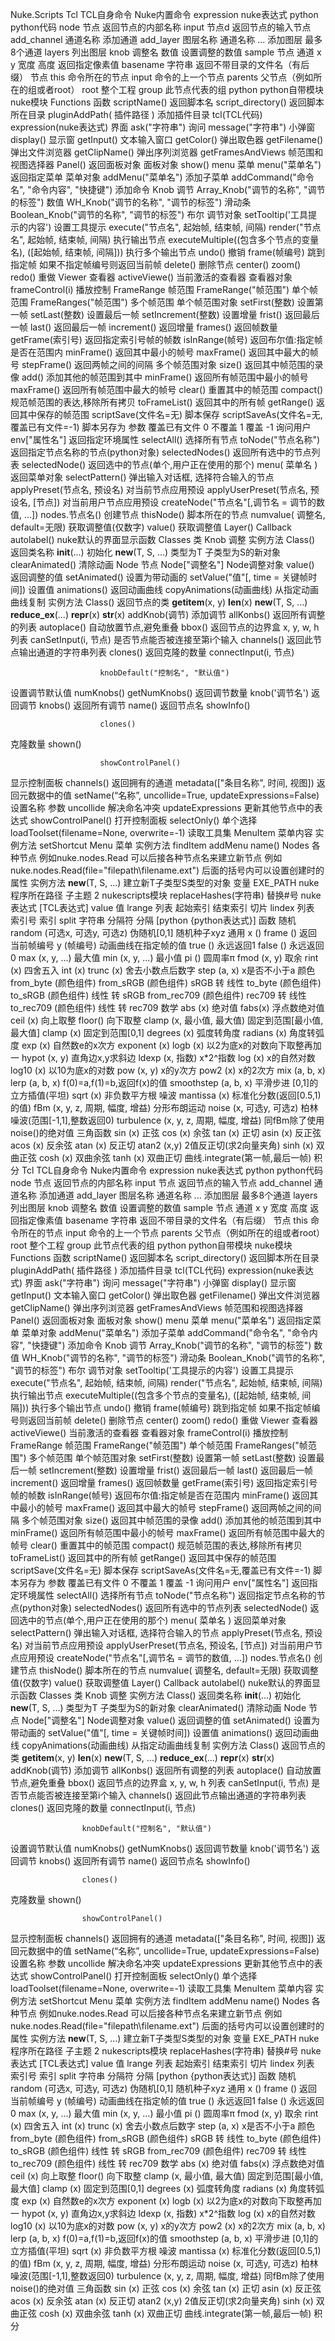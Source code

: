 Nuke.Scripts
	Tcl
		TCL自身命令
		Nuke内置命令
			expression nuke表达式
			python python代码
			node 节点
返回节点的内部名称
			input 节点d
返回节点的输入节点
			add_channel 通道名称
添加通道
			add_layer 图层名称 通道名称 ...
添加图层 最多8个通道
			layers
列出图层
			knob 调整名 数值
设置调整的数值
			sample 节点 通道 x y 宽度 高度
返回指定像素值
			basename 字符串
返回不带目录的文件名（有后缀）
		节点
			this
命令所在的节点
			input
命令的上一个节点
			parents
父节点（例如所在的组或者root）
			root
整个工程
			group
此节点代表的组
	python
		python自带模块
		nuke模块
			Functions
函数
				scriptName()
返回脚本名
				script_directory()
返回脚本所在目录
				pluginAddPath( 插件路径 )
添加插件目录
				tcl(TCL代码)
				expression(nuke表达式)
				界面
					ask("字符串")
询问
					message("字符串")
小弹窗
					display()
显示窗
					getInput()
文本输入窗口
					getColor()
弹出取色器
					getFilename()
弹出文件浏览器
					getClipName()
弹出序列浏览器
					getFramesAndViews
帧范围和视图选择器
					Panel()
返回面板对象
					面板对象
						show()
					menu
菜单
						menu("菜单名")
返回指定菜单
						菜单对象
							addMenu("菜单名")
添加子菜单
							addCommand("命令名", "命令内容", "快捷键")
添加命令
				Knob
调节
					Array_Knob("调节的名称", "调节的标签")
数值
					WH_Knob("调节的名称", "调节的标签")
滑动条
					Boolean_Knob("调节的名称", "调节的标签")
布尔
					调节对象
						setTooltip('工具提示的内容')
设置工具提示
				execute("节点名", 起始帧, 结束帧, 间隔)
render("节点名", 起始帧, 结束帧, 间隔)
执行输出节点
				executeMultiple((包含多个节点的变量名), ([起始帧, 结束帧, 间隔]))
执行多个输出节点
				undo()
撤销
				frame(帧编号)
跳到指定帧 如果不指定帧编号则返回当前帧
				delete()
删除节点
				center()
				zoom()
				redo()
重做
				Viewer
查看器
					activeViewe()
当前激活的查看器
					查看器对象
						frameControl(i)
播放控制
				FrameRange
帧范围
					FrameRange("帧范围")
单个帧范围
					FrameRanges("帧范围")
多个帧范围
					单个帧范围对象
						setFirst(整数)
设置第一帧
						setLast(整数)
设置最后一帧
						setIncrement(整数)
设置增量
						frist()
返回最后一帧
						last()
返回最后一帧
						increment()
返回增量
						frames()
返回帧数量
						getFrame(索引号)
返回指定索引号帧的帧数
						isInRange(帧号)
返回布尔值:指定帧是否在范围内
						minFrame()
返回其中最小的帧号
						maxFrame()
返回其中最大的帧号
						stepFrame()
返回两帧之间的间隔
					多个帧范围对象
						size()
返回其中帧范围的录像
						add()
添加其他的帧范围到其中
						minFrame()
返回所有帧范围中最小的帧号
						maxFrame()
返回所有帧范围中最大的帧号
						clear()
重置其中的帧范围
						compact()
规范帧范围的表达,移除所有拷贝
						toFrameList()
返回其中的所有帧
						getRange()
返回其中保存的帧范围
				scriptSave(文件名=无)
脚本保存
				scriptSaveAs(文件名=无,覆盖已有文件=-1)
脚本另存为
					参数
						覆盖已有文件
							0
不覆盖
							1
覆盖
							-1
询问用户
				env["属性名"]
返回指定环境属性
				selectAll()
选择所有节点
				toNode("节点名称")
返回指定节点名称的节点(python对象)
				selectedNodes()
返回所有选中的节点列表
				selectedNode()
返回选中的节点(单个,用户正在使用的那个)
				menu( 菜单名 )
返回菜单对象
				selectPattern()
弹出输入对话框, 选择符合输入的节点
				applyPreset(节点名, 预设名)
对当前节点应用预设
				applyUserPreset(节点名, 预设名, [节点])
对当前用户节点应用预设
				createNode("节点名"[,调节名 = 调节的数值, ...])
nodes.节点名()
创建节点
				thisNode()
脚本所在的节点
				numvalue( 调整名, default=无限)
获取调整值(仅数字)
				value()
获取调整值
				Layer()
				Callback
					autolabel()
nuke默认的界面显示函数
			Classes
类
				Knob
调整
					实例方法
						Class()
返回类名称
						__init__(...)
初始化
						__new__(T, S, ...)
类型为T 子类型为S的新对象
						clearAnimated()
清除动画
				Node
节点
					Node["调整名"]
Node调整对象
						value()
返回调整的值
						setAnimated()
设置为带动画的
						setValue("值"[, time = 关键帧时间])
设置值
						animations()
返回动画曲线
						copyAnimations(动画曲线)
从指定动画曲线复制
					实例方法
						Class()
返回节点的类
						__getitem__(x, y)
						__len__(x)
						__new__(T, S, ...)
						__reduce_ex__(...)
						__repr__(x)
						__str__(x)
						addKnob(调节)
添加调节
						allKonbs()
返回所有调整的列表
						autoplace()
自动放置节点,避免重叠
						bbox()
返回节点的边界盒 x, y, w, h 列表
						canSetInput(i, 节点)
是否节点能否被连接至第i个输入
						channels()
返回此节点输出通道的字符串列表
						clones()
返回克隆的数量
						connectInput(i, 节点)

						knobDefault("控制名", "默认值")
设置调节默认值
						numKnobs()
getNumKnobs()
返回调节数量
						knob('调节名')
返回调节
						knobs()
返回所有调节
						name()
返回节点名
						showInfo()

						clones()
克隆数量
						shown()

						showControlPanel()
显示控制面板
						channels()
返回拥有的通道
						metadata(["条目名称", 时间, 视图])
返回元数据中的值
						setName(“名称”, uncollide=True, updateExpressions=False)
设置名称
							参数
								uncollide
解决命名冲突
								updateExpressions 
更新其他节点中的表达式
						showControlPanel()
打开控制面板
						selectOnly()
单个选择
						loadToolset(filename=None, overwrite=-1)
读取工具集
				MenuItem
菜单内容
					实例方法
						setShortcut
					Menu
菜单
						实例方法
							findItem
							addMenu
							name()
				Nodes
各种节点
					例如nuke.nodes.Read
可以后接各种节点名来建立新节点
						例如nuke.nodes.Read(file="filepath\filename.ext")
后面的括号内可以设置创建时的属性
					实例方法
						__new__(T, S, ...)
建立新T子类型S类型的对象
			变量
				EXE_PATH
nuke程序所在路径
				子主题 2
		nukescripts模块
			replaceHashes(字符串)
替换#号
	nuke表达式
		[TCL表达式]
			value 值
			lrange 列表 起始索引 结束索引
切片
			lindex 列表 索引号
索引
			split 字符串 分隔符
分隔
		[python {python表达式}]
		函数
			随机
				random (可选x, 可选y, 可选z)
伪随机[0,1] 随机种子xyz
			通用
				x ()
frame ()
返回当前帧编号
				y (帧编号)
动画曲线在指定帧的值
				true ()
永远返回1
				false ()
永远返回0
				max (x, y, ...)
最大值
				min (x, y, ...)
最小值
				pi ()
圆周率π
				fmod (x, y)
取余
				rint (x)
四舍五入
				int (x)
trunc (x)
舍去小数点后数字
				step (a, x)
x是否不小于a
			颜色
				from_byte (颜色组件)
from_sRGB (颜色组件)
sRGB 转 线性
				to_byte (颜色组件)
to_sRGB (颜色组件)
线性 转 sRGB
				from_rec709 (颜色组件)
rec709 转 线性
				to_rec709 (颜色组件)
线性 转 rec709
			数学
				abs (x)
绝对值
				fabs(x)
浮点数绝对值
				ceil (x)
向上取整
				floor()
向下取整
				clamp (x, 最小值, 最大值)
固定到范围[最小值,最大值]
				clamp (x)
固定到范围[0,1]
				degrees (x)
弧度转角度
				radians (x)
角度转弧度
				exp (x)
自然数e的x次方
				exponent (x)
logb (x)
以2为底x的对数向下取整再加一
				hypot (x, y)
直角边x,y求斜边
				ldexp (x, 指数)
x*2^指数
				log (x)
x的自然对数
				log10 (x)
以10为底x的对数
				pow (x, y)
x的y次方
				pow2 (x)
x的2次方
				mix (a, b, x)
lerp (a, b, x)
f(0)=a,f(1)=b,返回f(x)的值
				smoothstep (a, b, x)
平滑步进 [0,1]的立方插值(平坦)
				sqrt (x)
非负数平方根
			噪波
				mantissa (x)
标准化分数(返回[0.5,1)的值)
				fBm (x, y, z, 周期, 幅度, 增益)
分形布朗运动
				noise (x, 可选y, 可选z)
柏林噪波(范围[-1,1],整数返回0)
				turbulence (x, y, z, 周期, 幅度, 增益)
同fBm除了使用noise()的绝对值
			三角函数
				sin (x)
正弦
				cos (x)
余弦
				tan (x)
正切
				asin (x)
反正弦
				acos (x)
反余弦
				atan (x)
反正切
				atan2 (x,y)
2值反正切(求2向量夹角)
				sinh (x)
双曲正弦
				cosh (x)
双曲余弦
				tanh (x)
双曲正切
			曲线.integrate(第一帧,最后一帧)
积分
Tcl
	TCL自身命令
	Nuke内置命令
		expression nuke表达式
		python python代码
		node 节点
返回节点的内部名称
		input 节点
返回节点的输入节点
		add_channel 通道名称
添加通道
		add_layer 图层名称 通道名称 ...
添加图层 最多8个通道
		layers
列出图层
		knob 调整名 数值
设置调整的数值
		sample 节点 通道 x y 宽度 高度
返回指定像素值
		basename 字符串
返回不带目录的文件名（有后缀）
	节点
		this
命令所在的节点
		input
命令的上一个节点
		parents
父节点（例如所在的组或者root）
		root
整个工程
		group
此节点代表的组
python
	python自带模块
	nuke模块
		Functions
函数
			scriptName()
返回脚本名
			script_directory()
返回脚本所在目录
			pluginAddPath( 插件路径 )
添加插件目录
			tcl(TCL代码)
			expression(nuke表达式)
			界面
				ask("字符串")
询问
				message("字符串")
小弹窗
				display()
显示窗
				getInput()
文本输入窗口
				getColor()
弹出取色器
				getFilename()
弹出文件浏览器
				getClipName()
弹出序列浏览器
				getFramesAndViews
帧范围和视图选择器
				Panel()
返回面板对象
				面板对象
					show()
				menu
菜单
					menu("菜单名")
返回指定菜单
					菜单对象
						addMenu("菜单名")
添加子菜单
						addCommand("命令名", "命令内容", "快捷键")
添加命令
			Knob
调节
				Array_Knob("调节的名称", "调节的标签")
数值
				WH_Knob("调节的名称", "调节的标签")
滑动条
				Boolean_Knob("调节的名称", "调节的标签")
布尔
				调节对象
					setTooltip('工具提示的内容')
设置工具提示
			execute("节点名", 起始帧, 结束帧, 间隔)
render("节点名", 起始帧, 结束帧, 间隔)
执行输出节点
			executeMultiple((包含多个节点的变量名), ([起始帧, 结束帧, 间隔]))
执行多个输出节点
			undo()
撤销
			frame(帧编号)
跳到指定帧 如果不指定帧编号则返回当前帧
			delete()
删除节点
			center()
			zoom()
			redo()
重做
			Viewer
查看器
				activeViewe()
当前激活的查看器
				查看器对象
					frameControl(i)
播放控制
			FrameRange
帧范围
				FrameRange("帧范围")
单个帧范围
				FrameRanges("帧范围")
多个帧范围
				单个帧范围对象
					setFirst(整数)
设置第一帧
					setLast(整数)
设置最后一帧
					setIncrement(整数)
设置增量
					frist()
返回最后一帧
					last()
返回最后一帧
					increment()
返回增量
					frames()
返回帧数量
					getFrame(索引号)
返回指定索引号帧的帧数
					isInRange(帧号)
返回布尔值:指定帧是否在范围内
					minFrame()
返回其中最小的帧号
					maxFrame()
返回其中最大的帧号
					stepFrame()
返回两帧之间的间隔
				多个帧范围对象
					size()
返回其中帧范围的录像
					add()
添加其他的帧范围到其中
					minFrame()
返回所有帧范围中最小的帧号
					maxFrame()
返回所有帧范围中最大的帧号
					clear()
重置其中的帧范围
					compact()
规范帧范围的表达,移除所有拷贝
					toFrameList()
返回其中的所有帧
					getRange()
返回其中保存的帧范围
			scriptSave(文件名=无)
脚本保存
			scriptSaveAs(文件名=无,覆盖已有文件=-1)
脚本另存为
				参数
					覆盖已有文件
						0
不覆盖
						1
覆盖
						-1
询问用户
			env["属性名"]
返回指定环境属性
			selectAll()
选择所有节点
			toNode("节点名称")
返回指定节点名称的节点(python对象)
			selectedNodes()
返回所有选中的节点列表
			selectedNode()
返回选中的节点(单个,用户正在使用的那个)
			menu( 菜单名 )
返回菜单对象
			selectPattern()
弹出输入对话框, 选择符合输入的节点
			applyPreset(节点名, 预设名)
对当前节点应用预设
			applyUserPreset(节点名, 预设名, [节点])
对当前用户节点应用预设
			createNode("节点名"[,调节名 = 调节的数值, ...])
nodes.节点名()
创建节点
			thisNode()
脚本所在的节点
			numvalue( 调整名, default=无限)
获取调整值(仅数字)
			value()
获取调整值
			Layer()
			Callback
				autolabel()
nuke默认的界面显示函数
		Classes
类
			Knob
调整
				实例方法
					Class()
返回类名称
					__init__(...)
初始化
					__new__(T, S, ...)
类型为T 子类型为S的新对象
					clearAnimated()
清除动画
			Node
节点
				Node["调整名"]
Node调整对象
					value()
返回调整的值
					setAnimated()
设置为带动画的
					setValue("值"[, time = 关键帧时间])
设置值
					animations()
返回动画曲线
					copyAnimations(动画曲线)
从指定动画曲线复制
				实例方法
					Class()
返回节点的类
					__getitem__(x, y)
					__len__(x)
					__new__(T, S, ...)
					__reduce_ex__(...)
					__repr__(x)
					__str__(x)
					addKnob(调节)
添加调节
					allKonbs()
返回所有调整的列表
					autoplace()
自动放置节点,避免重叠
					bbox()
返回节点的边界盒 x, y, w, h 列表
					canSetInput(i, 节点)
是否节点能否被连接至第i个输入
					channels()
返回此节点输出通道的字符串列表
					clones()
返回克隆的数量
					connectInput(i, 节点)

					knobDefault("控制名", "默认值")
设置调节默认值
					numKnobs()
getNumKnobs()
返回调节数量
					knob('调节名')
返回调节
					knobs()
返回所有调节
					name()
返回节点名
					showInfo()

					clones()
克隆数量
					shown()

					showControlPanel()
显示控制面板
					channels()
返回拥有的通道
					metadata(["条目名称", 时间, 视图])
返回元数据中的值
					setName(“名称”, uncollide=True, updateExpressions=False)
设置名称
						参数
							uncollide
解决命名冲突
							updateExpressions 
更新其他节点中的表达式
					showControlPanel()
打开控制面板
					selectOnly()
单个选择
					loadToolset(filename=None, overwrite=-1)
读取工具集
			MenuItem
菜单内容
				实例方法
					setShortcut
				Menu
菜单
					实例方法
						findItem
						addMenu
						name()
			Nodes
各种节点
				例如nuke.nodes.Read
可以后接各种节点名来建立新节点
					例如nuke.nodes.Read(file="filepath\filename.ext")
后面的括号内可以设置创建时的属性
				实例方法
					__new__(T, S, ...)
建立新T子类型S类型的对象
		变量
			EXE_PATH
nuke程序所在路径
			子主题 2
	nukescripts模块
		replaceHashes(字符串)
替换#号
nuke表达式
	[TCL表达式]
		value 值
		lrange 列表 起始索引 结束索引
切片
		lindex 列表 索引号
索引
		split 字符串 分隔符
分隔
	[python {python表达式}]
	函数
		随机
			random (可选x, 可选y, 可选z)
伪随机[0,1] 随机种子xyz
		通用
			x ()
frame ()
返回当前帧编号
			y (帧编号)
动画曲线在指定帧的值
			true ()
永远返回1
			false ()
永远返回0
			max (x, y, ...)
最大值
			min (x, y, ...)
最小值
			pi ()
圆周率π
			fmod (x, y)
取余
			rint (x)
四舍五入
			int (x)
trunc (x)
舍去小数点后数字
			step (a, x)
x是否不小于a
		颜色
			from_byte (颜色组件)
from_sRGB (颜色组件)
sRGB 转 线性
			to_byte (颜色组件)
to_sRGB (颜色组件)
线性 转 sRGB
			from_rec709 (颜色组件)
rec709 转 线性
			to_rec709 (颜色组件)
线性 转 rec709
		数学
			abs (x)
绝对值
			fabs(x)
浮点数绝对值
			ceil (x)
向上取整
			floor()
向下取整
			clamp (x, 最小值, 最大值)
固定到范围[最小值,最大值]
			clamp (x)
固定到范围[0,1]
			degrees (x)
弧度转角度
			radians (x)
角度转弧度
			exp (x)
自然数e的x次方
			exponent (x)
logb (x)
以2为底x的对数向下取整再加一
			hypot (x, y)
直角边x,y求斜边
			ldexp (x, 指数)
x*2^指数
			log (x)
x的自然对数
			log10 (x)
以10为底x的对数
			pow (x, y)
x的y次方
			pow2 (x)
x的2次方
			mix (a, b, x)
lerp (a, b, x)
f(0)=a,f(1)=b,返回f(x)的值
			smoothstep (a, b, x)
平滑步进 [0,1]的立方插值(平坦)
			sqrt (x)
非负数平方根
		噪波
			mantissa (x)
标准化分数(返回[0.5,1)的值)
			fBm (x, y, z, 周期, 幅度, 增益)
分形布朗运动
			noise (x, 可选y, 可选z)
柏林噪波(范围[-1,1],整数返回0)
			turbulence (x, y, z, 周期, 幅度, 增益)
同fBm除了使用noise()的绝对值
		三角函数
			sin (x)
正弦
			cos (x)
余弦
			tan (x)
正切
			asin (x)
反正弦
			acos (x)
反余弦
			atan (x)
反正切
			atan2 (x,y)
2值反正切(求2向量夹角)
			sinh (x)
双曲正弦
			cosh (x)
双曲余弦
			tanh (x)
双曲正切
		曲线.integrate(第一帧,最后一帧)
积分